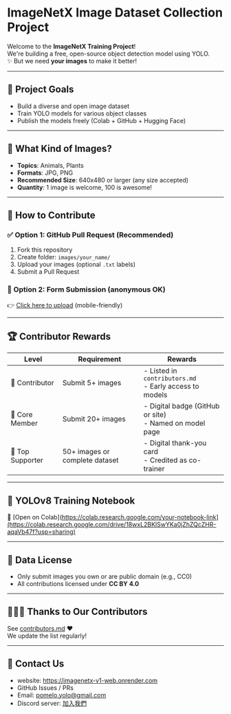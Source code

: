 # ImageNetX Image Dataset Collection Project

Welcome to the **ImageNetX Training Project**!  
We're building a free, open-source object detection model using YOLO.  
✨ But we need **your images** to make it better!

---

## 🎯 Project Goals

- Build a diverse and open image dataset
- Train YOLO models for various object classes
- Publish the models freely (Colab + GitHub + Hugging Face)

---

## 📸 What Kind of Images?

- **Topics**: Animals, Plants
- **Formats**: JPG, PNG
- **Recommended Size**: 640x480 or larger (any size accepted)
- **Quantity**: 1 image is welcome, 100 is awesome!

---

## 📂 How to Contribute

### ✅ Option 1: GitHub Pull Request (Recommended)

1. Fork this repository  
2. Create folder: `images/your_name/`  
3. Upload your images (optional `.txt` labels)  
4. Submit a Pull Request

### 📨 Option 2: Form Submission (anonymous OK)

👉 [Click here to upload](https://tally.so/r/mKNlNV) (mobile-friendly)

---

## 🏆 Contributor Rewards

| Level        | Requirement                          | Rewards |
|--------------|---------------------------------------|---------|
| 🥉 Contributor | Submit 5+ images                     | - Listed in `contributors.md`<br>- Early access to models |
| 🥈 Core Member | Submit 20+ images                    | - Digital badge (GitHub or site)<br>- Named on model page |
| 🥇 Top Supporter | 50+ images or complete dataset     | - Digital thank-you card<br>- Credited as co-trainer |

---

## 🔧 YOLOv8 Training Notebook

🚀 [Open on Colab](https://colab.research.google.com/your-notebook-link](https://colab.research.google.com/drive/18wxL2BKlSwYKa0jZhZQcZHR-aqaVb47f?usp=sharing)

---

## 🧾 Data License

- Only submit images you own or are public domain (e.g., CC0)
- All contributions licensed under **CC BY 4.0**

---

## 🧑‍🤝‍🧑 Thanks to Our Contributors

See [contributors.md](./contributors.md) ❤️  
We update the list regularly!

---

## 💬 Contact Us

- website: https://imagenetx-v1-web.onrender.com
- GitHub Issues / PRs
- Email: pomelo.yolo@gmail.com
- Discord server: [加入我們](https://discord.gg/xcVGpGgv)
